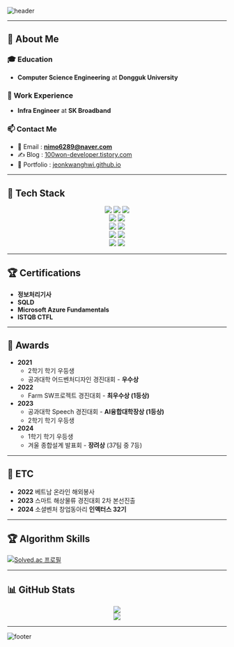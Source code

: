 ![header](https://capsule-render.vercel.app/api?type=wave&color=gradient&text=Welcome%20to%20My%20Story%20👋&animation=fadeIn&fontSize=40&fontAlignY=40&fontAlign=50&height=180)

---

## 👤 About Me

### 🎓 **Education**  
- **Computer Science Engineering** at **Dongguk University**  

### 💼 **Work Experience**  
- **Infra Engineer** at **SK Broadband**  

### 📫 **Contact Me**  
- 📧 Email : **nimo6289@naver.com**  
- ✍️ Blog : [100won-developer.tistory.com](https://100won-developer.tistory.com/)  
- 📝 Portfolio : [jeonkwanghwi.github.io](https://jeonkwanghwi.github.io/)

---

## 🚀 Tech Stack  

<div align="center">
    <img src="https://img.shields.io/badge/java-007396?style=flat-square&logo=java&logoColor=white">
    <img src="https://img.shields.io/badge/Spring-6DB33F?style=flat-square&logo=Spring&logoColor=white">
    <img src="https://img.shields.io/badge/Python-3776AB?style=flat-square&logo=Python&logoColor=white">
    <br>
    <img src="https://img.shields.io/badge/MySQL-4479A1?style=flat-square&logo=MySQL&logoColor=white">
    <img src="https://img.shields.io/badge/SQLite-003B57?style=flat-square&logo=sqlite&logoColor=white">
    <br>
    <img src="https://img.shields.io/badge/Git-F05032?style=flat-square&logo=git&logoColor=white">
    <img src="https://img.shields.io/badge/GitHub-181717?style=flat-square&logo=GitHub&logoColor=white">
    <br>
    <img src="https://img.shields.io/badge/LangChain-5C2D91?style=flat-square&logo=LangChain&logoColor=white">
    <img src="https://img.shields.io/badge/Prompt%20Engineering-FF6F00?style=flat-square&logo=OpenAI&logoColor=white">
    <br>
    <img src="https://img.shields.io/badge/Notion-000000?style=flat-square&logo=Notion&logoColor=white">
    <img src="https://img.shields.io/badge/Jira-0052CC?style=flat-square&logo=Jira&logoColor=white">
</div>

---

## 🏆 Certifications  
- **정보처리기사**  
- **SQLD**  
- **Microsoft Azure Fundamentals**  
- **ISTQB CTFL**

---

## 🏅 Awards  
- **2021**  
   - 2학기 학기 우등생  
   - 공과대학 어드벤처디자인 경진대회 - **우수상**  
- **2022**  
   - Farm SW프로젝트 경진대회 - **최우수상 (1등상)**  
- **2023**  
   - 공과대학 Speech 경진대회 - **AI융합대학장상 (1등상)**  
   - 2학기 학기 우등생  
- **2024**  
   - 1학기 학기 우등생  
   - 겨울 종합설계 발표회 - **장려상** (37팀 중 7등)

---

## 🌟 ETC  
- **2022** 베트남 온라인 해외봉사  
- **2023** 스마트 해상물류 경진대회 2차 본선진출  
- **2024** 소셜벤처 창업동아리 **인액터스 32기**

---

## 🏆 Algorithm Skills  
[![Solved.ac 프로필](http://mazassumnida.wtf/api/v2/generate_badge?boj=nimo6289)](https://solved.ac/nimo6289)

---

## 📊 GitHub Stats  

<div align="center">
    <img src="https://github-readme-stats.vercel.app/api?username=jeonkwanghwi&show_icons=true&theme=onedark" />
    <br>
    <img src="https://github-readme-streak-stats.herokuapp.com?user=jeonkwanghwi&theme=onedark&hide_border=true" />
</div>

---

![footer](https://capsule-render.vercel.app/api?type=waving&color=gradient&height=120&section=footer)
